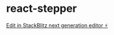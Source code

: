 # react-stepper

[Edit in StackBlitz next generation editor ⚡️](https://stackblitz.com/~/github.com/sachin1811/react-stepper)